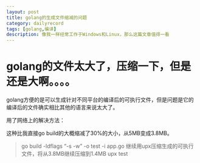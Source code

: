 ```yaml
---
layout: post
title: golang的生成文件缩减的问题
category: dailyrecord
tags: [golang,编译]
description: 像我一样经常工作于Windows和Linux，那么这篇文章值得一看
---
```


# golang的文件太大了，压缩一下，但是还是大啊。。。。

golang方便的是可以生成针对不同平台的编译后的可执行文件，但是问题是它的编译后的文件确实相比其他的语言来说太大了。

用了网络上的解决方法：

这种比我直接go build的大概缩减了30%的大小，从5MB变成3.8MB。
> go build -ldflags “-s -w” -o test -i app.go 
继续用upx压缩生成的可执行文件，将从3.8MB继续压缩到1.4MB
> upx test
